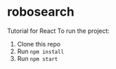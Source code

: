 # robosearch
Tutorial for React
To run the project:

1. Clone this repo
2. Run `npm install`
3. Run `npm start`

